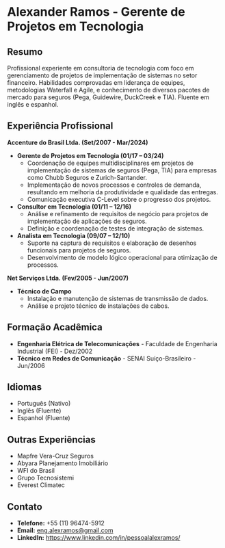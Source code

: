 # Alexander Ramos - Gerente de Projetos em Tecnologia

## Resumo

Profissional experiente em consultoria de tecnologia com foco em gerenciamento de projetos de implementação de sistemas no setor financeiro. Habilidades comprovadas em liderança de equipes, metodologias Waterfall e Agile, e conhecimento de diversos pacotes de mercado para seguros (Pega, Guidewire, DuckCreek e TIA). Fluente em inglês e espanhol.

## Experiência Profissional

**Accenture do Brasil Ltda. (Set/2007 - Mar/2024)**

* **Gerente de Projetos em Tecnologia (01/17 – 03/24)**
    * Coordenação de equipes multidisciplinares em projetos de implementação de sistemas de seguros (Pega, TIA) para empresas como Chubb Seguros e Zurich-Santander.
    * Implementação de novos processos e controles de demanda, resultando em melhoria da produtividade e qualidade das entregas.
    * Comunicação executiva C-Level sobre o progresso dos projetos.
* **Consultor em Tecnologia (01/11 – 12/16)**
    * Análise e refinamento de requisitos de negócio para projetos de implementação de aplicações de seguros.
    * Definição e coordenação de testes de integração de sistemas.
* **Analista em Tecnologia (09/07 – 12/10)**
    * Suporte na captura de requisitos e elaboração de desenhos funcionais para projetos de seguros.
    * Desenvolvimento de modelo lógico operacional para otimização de processos.

**Net Serviços Ltda. (Fev/2005 - Jun/2007)**

* **Técnico de Campo**
    * Instalação e manutenção de sistemas de transmissão de dados.
    * Análise e projeto técnico de instalações de cabos.

## Formação Acadêmica

* **Engenharia Elétrica de Telecomunicações** - Faculdade de Engenharia Industrial (FEI) - Dez/2002
* **Técnico em Redes de Comunicação** - SENAI Suíço-Brasileiro - Jun/2006

## Idiomas

* Português (Nativo)
* Inglês (Fluente)
* Espanhol (Fluente)

## Outras Experiências

* Mapfre Vera-Cruz Seguros
* Abyara Planejamento Imobiliário
* WFI do Brasil
* Grupo Tecnosistemi
* Everest Climatec

## Contato

* **Telefone:** +55 (11) 96474-5912
* **Email:** eng.alexramos@gmail.com
* **LinkedIn:** https://www.linkedin.com/in/pessoalalexramos/
